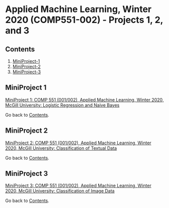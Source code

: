 Applied Machine Learning, Winter 2020 (COMP551-002) - Projects 1, 2, and 3
===========================

## Contents

1. [MiniProject-1](#miniproject-1)
2. [MiniProject-2](#miniproject-2)
3. [MiniProject-3](#miniproject-3)

## MiniProject 1

[MiniProject 1: COMP 551 (001/002), Applied Machine Learning, Winter 2020, McGill University: Logistic Regression and Naive Bayes](https://github.com/ramonfigueiredopessoa/comp551-2020-p1-logistic_regression_and_naive_bayes)

Go back to [Contents](#contents).

## MiniProject 2

[MiniProject 2: COMP 551 (001/002), Applied Machine Learning, Winter 2020, McGill University: Classification of Textual Data](https://github.com/ramonfigueiredopessoa/comp551-2020-p2_classification_of_textual_data)

Go back to [Contents](#contents).

## MiniProject 3

[MiniProject 3: COMP 551 (001/002), Applied Machine Learning, Winter 2020, McGill University: Classification of Image Data](https://github.com/ramonfigueiredopessoa/comp551-2020-p3_classification_of_image_data)

Go back to [Contents](#contents).
